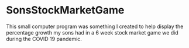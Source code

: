 # SonsStockMarketGame
This small computer program was something I created to help display the percentage growth my sons had in a 6 week stock market game we did during the COVID 19 pandemic.
